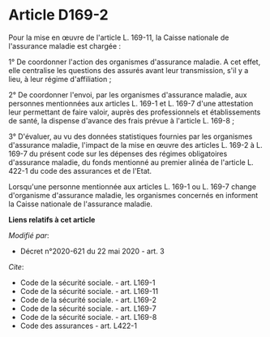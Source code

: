 # Article D169-2

Pour la mise en œuvre de l'article L. 169-11, la Caisse nationale de l'assurance maladie est chargée :

1° De coordonner l'action des organismes d'assurance maladie. A cet effet, elle centralise les questions des assurés avant
leur transmission, s'il y a lieu, à leur régime d'affiliation ;

2° De coordonner l'envoi, par les organismes d'assurance maladie, aux personnes mentionnées aux articles L. 169-1 et L. 169-7
d'une attestation leur permettant de faire valoir, auprès des professionnels et établissements de santé, la dispense d'avance
des frais prévue à l'article L. 169-8 ;

3° D'évaluer, au vu des données statistiques fournies par les organismes d'assurance maladie, l'impact de la mise en œuvre
des articles L. 169-2 à L. 169-7 du présent code sur les dépenses des régimes obligatoires d'assurance maladie, du fonds
mentionné au premier alinéa de l'article L. 422-1 du code des assurances et de l'Etat.

Lorsqu'une personne mentionnée aux articles L. 169-1 ou L. 169-7 change d'organisme d'assurance maladie, les organismes
concernés en informent la Caisse nationale de l'assurance maladie.

**Liens relatifs à cet article**

_Modifié par_:

  - Décret n°2020-621 du 22 mai 2020 - art. 3

_Cite_:

  - Code de la sécurité sociale. - art. L169-1
  - Code de la sécurité sociale. - art. L169-11
  - Code de la sécurité sociale. - art. L169-2
  - Code de la sécurité sociale. - art. L169-7
  - Code de la sécurité sociale. - art. L169-8
  - Code des assurances - art. L422-1
